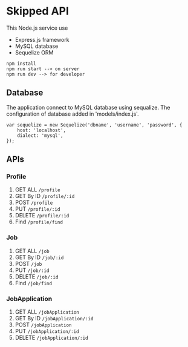 # Skipped API

This Node.js service use 
- Express.js framework
- MySQL database
- Sequelize ORM
```
npm install
npm run start --> on server
npm run dev --> for developer
```

## Database

The application connect to MySQL database using sequalize. The configuration of database added in 'models/index.js'.

```
var sequelize = new Sequelize('dbname', 'username', 'password', {
    host: 'localhost',
    dialect: 'mysql',
});
```

## APIs

### Profile
1. GET ALL      `/profile`
1. GET By ID    `/profile/:id`
1. POST         `/profile`
1. PUT          `/profile/:id`
1. DELETE       `/profile/:id`
1. Find         `/profile/find`


### Job
1. GET ALL      `/job`
1. GET By ID    `/job/:id`
1. POST         `/job`
1. PUT          `/job/:id`
1. DELETE       `/job/:id`
1. Find         `/job/find`

### JobApplication
1. GET ALL      `/jobApplication`
1. GET By ID    `/jobApplication/:id`
1. POST         `/jobApplication`
1. PUT          `/jobApplication/:id`
1. DELETE       `/jobApplication/:id`

